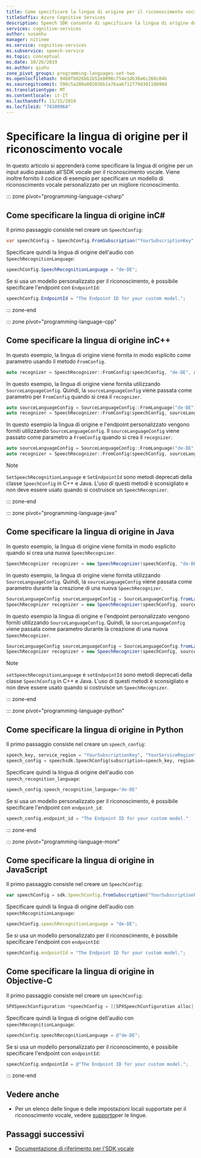 ```yaml
---
title: Come specificare la lingua di origine per il riconoscimento vocale
titleSuffix: Azure Cognitive Services
description: Speech SDK consente di specificare la lingua di origine durante la conversione di un riconoscimento vocale in un testo. Questo articolo descrive come usare i metodi FromConfig e SourceLanguageConfig per consentire al servizio di riconoscimento vocale di comprendere la lingua di origine e fornire una destinazione del modello personalizzata.
services: cognitive-services
author: susanhu
manager: nitinme
ms.service: cognitive-services
ms.subservice: speech-service
ms.topic: conceptual
ms.date: 10/26/2019
ms.author: qiohu
zone_pivot_groups: programming-languages-set-two
ms.openlocfilehash: 94b8fb026b61b52e8096cf54e1db30a6c260c04b
ms.sourcegitcommit: 598c5a280a002036b1a76aa6712f79d30110b98d
ms.translationtype: MT
ms.contentlocale: it-IT
ms.lasthandoff: 11/15/2019
ms.locfileid: "74109964"
---
```

# <a name="specify-source-language-for-speech-to-text"></a>Specificare la lingua di origine per il riconoscimento vocale

In questo articolo si apprenderà come specificare la lingua di origine per un input audio passato all'SDK vocale per il riconoscimento vocale. Viene inoltre fornito il codice di esempio per specificare un modello di riconoscimento vocale personalizzato per un migliore riconoscimento.

::: zone pivot="programming-language-csharp"

## <a name="how-to-specify-source-language-in-c"></a>Come specificare la lingua di origine inC#

Il primo passaggio consiste nel creare un `SpeechConfig`:

```csharp
var speechConfig = SpeechConfig.FromSubscription("YourSubscriptionKey", "YourServiceRegion");
```

Specificare quindi la lingua di origine dell'audio con `SpeechRecognitionLanguage`:

```csharp
speechConfig.SpeechRecognitionLanguage = "de-DE";
```

Se si usa un modello personalizzato per il riconoscimento, è possibile specificare l'endpoint con `EndpointId`:

```csharp
speechConfig.EndpointId = "The Endpoint ID for your custom model.";
```

::: zone-end

::: zone pivot="programming-language-cpp"


## <a name="how-to-specify-source-language-in-c"></a>Come specificare la lingua di origine inC++

In questo esempio, la lingua di origine viene fornita in modo esplicito come parametro usando il metodo `FromConfig`.

```C++
auto recognizer = SpeechRecognizer::FromConfig(speechConfig, "de-DE", audioConfig);
```

In questo esempio, la lingua di origine viene fornita utilizzando `SourceLanguageConfig`. Quindi, la `sourceLanguageConfig` viene passata come parametro per `FromConfig` quando si crea il `recognizer`.

```C++
auto sourceLanguageConfig = SourceLanguageConfig::FromLanguage("de-DE");
auto recognizer = SpeechRecognizer::FromConfig(speechConfig, sourceLanguageConfig, audioConfig);
```

In questo esempio la lingua di origine e l'endpoint personalizzato vengono forniti utilizzando `SourceLanguageConfig`. Il `sourceLanguageConfig` viene passato come parametro a `FromConfig` quando si crea il `recognizer`.

```C++
auto sourceLanguageConfig = SourceLanguageConfig::FromLanguage("de-DE", "The Endpoint ID for your custom model.");
auto recognizer = SpeechRecognizer::FromConfig(speechConfig, sourceLanguageConfig, audioConfig);
```

>[!Note]
> `SetSpeechRecognitionLanguage` e `SetEndpointId` sono metodi deprecati della classe `SpeechConfig` in C++ e Java. L'uso di questi metodi è sconsigliato e non deve essere usato quando si costruisce un `SpeechRecognizer`.

::: zone-end

::: zone pivot="programming-language-java"

## <a name="how-to-specify-source-language-in-java"></a>Come specificare la lingua di origine in Java

In questo esempio, la lingua di origine viene fornita in modo esplicito quando si crea una nuova `SpeechRecognizer`.

```Java
SpeechRecognizer recognizer = new SpeechRecognizer(speechConfig, "de-DE", audioConfig);
```

In questo esempio, la lingua di origine viene fornita utilizzando `SourceLanguageConfig`. Quindi, la `sourceLanguageConfig` viene passata come parametro durante la creazione di una nuova `SpeechRecognizer`.

```Java
SourceLanguageConfig sourceLanguageConfig = SourceLanguageConfig.fromLanguage("de-DE");
SpeechRecognizer recognizer = new SpeechRecognizer(speechConfig, sourceLanguageConfig, audioConfig);
```

In questo esempio la lingua di origine e l'endpoint personalizzato vengono forniti utilizzando `SourceLanguageConfig`. Quindi, la `sourceLanguageConfig` viene passata come parametro durante la creazione di una nuova `SpeechRecognizer`.

```Java
SourceLanguageConfig sourceLanguageConfig = SourceLanguageConfig.fromLanguage("de-DE", "The Endpoint ID for your custom model.");
SpeechRecognizer recognizer = new SpeechRecognizer(speechConfig, sourceLanguageConfig, audioConfig);
```

>[!Note]
> `setSpeechRecognitionLanguage` e `setEndpointId` sono metodi deprecati della classe `SpeechConfig` in C++ e Java. L'uso di questi metodi è sconsigliato e non deve essere usato quando si costruisce un `SpeechRecognizer`.

::: zone-end

::: zone pivot="programming-language-python"

## <a name="how-to-specify-source-language-in-python"></a>Come specificare la lingua di origine in Python

Il primo passaggio consiste nel creare un `speech_config`:

```Python
speech_key, service_region = "YourSubscriptionKey", "YourServiceRegion"
speech_config = speechsdk.SpeechConfig(subscription=speech_key, region=service_region)
```

Specificare quindi la lingua di origine dell'audio con `speech_recognition_language`:

```Python
speech_config.speech_recognition_language="de-DE"
```

Se si usa un modello personalizzato per il riconoscimento, è possibile specificare l'endpoint con `endpoint_id`:

```Python
speech_config.endpoint_id = "The Endpoint ID for your custom model."
```

::: zone-end

::: zone pivot="programming-language-more"

## <a name="how-to-specify-source-language-in-javascript"></a>Come specificare la lingua di origine in JavaScript

Il primo passaggio consiste nel creare un `SpeechConfig`:

```Javascript
var speechConfig = sdk.SpeechConfig.fromSubscription("YourSubscriptionkey", "YourRegion");
```

Specificare quindi la lingua di origine dell'audio con `speechRecognitionLanguage`:

```Javascript
speechConfig.speechRecognitionLanguage = "de-DE";
```

Se si usa un modello personalizzato per il riconoscimento, è possibile specificare l'endpoint con `endpointId`:

```Javascript
speechConfig.endpointId = "The Endpoint ID for your custom model.";
```

## <a name="how-to-specify-source-language-in-objective-c"></a>Come specificare la lingua di origine in Objective-C

Il primo passaggio consiste nel creare un `speechConfig`:

```Objective-C
SPXSpeechConfiguration *speechConfig = [[SPXSpeechConfiguration alloc] initWithSubscription:@"YourSubscriptionkey" region:@"YourRegion"];
```

Specificare quindi la lingua di origine dell'audio con `speechRecognitionLanguage`:

```Objective-C
speechConfig.speechRecognitionLanguage = @"de-DE";
```

Se si usa un modello personalizzato per il riconoscimento, è possibile specificare l'endpoint con `endpointId`:

```Objective-C
speechConfig.endpointId = @"The Endpoint ID for your custom model.";
```

::: zone-end

## <a name="see-also"></a>Vedere anche

* Per un elenco delle lingue e delle impostazioni locali supportate per il riconoscimento vocale, vedere [supporto](language-support.md)per le lingue.

## <a name="next-steps"></a>Passaggi successivi

* [Documentazione di riferimento per l'SDK vocale](speech-sdk.md)
